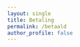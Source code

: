 ```yaml
---
layout: single
title: Betaling
permalink: /betaald
author_profile: false
---
```


<div id="betaald" style="display: none">
    Bedankt voor je betaling!  

    Jouw inschrijving is nu afgerond. Jouw persoonlijke QR code is:  

    <div id="qrcode"></div>

    <div id="instructions"></div>
</div>
<div id="nietbetaald" style="display: none">
Er is wat mis gegaan met de betaling. Probeer het opnieuw of neem contact op met de organisatie.
</div>

<script type="text/javascript">
    var urlParams = new URLSearchParams(window.location.search);
    var status = urlParams.get('orderStatusId');
    if (status == '100') {
        document.getElementById('betaald').style.display = 'block';

        var orderId = urlParams.get('orderId');
        fetch("https://api.wandel4daagseoldenzaal.nl/v1/qrcode?orderid=" + orderId + "&format=json")
        .then(response => {
            if (!response.ok) {
                throw new Error('Network response was not ok');
            }
            return response.json();
        })
        .then(data => {
            document.getElementById('qrcode').innerHTML = '<img src="data:image/png;base64,' + data.qrCode + '" alt="QR Code" /><p style="font-size: 14pt">' + data.registrationId + '<br/>' + data.participants + ' deelnemer' + (data.participants != 1 ? 's' : '') + '</p>';
            if(data.emailAddressProvided) {
                document.getElementById('instructions').innerHTML = 'Je ontvangt ook een bevestiging per e-mail. Graag deze e-mail tonen bij onze stand bij de start van de route tijdens de Wandel4Daagse.';
            } else {
                document.getElementById('instructions').innerHTML = 'Aangezien je geen e-mailadres hebt opgegeven, graag een screenshot van deze pagina maken, je deelnamecode opschrijven of je aanmelden met je naam bij onze stand bij de start van de route tijdens de Wandel4Daagse.';
            }
        })
        .catch(error => {
            console.error('QR Code error:', error);
            document.getElementById('qrcode').innerHTML = '<img src="https://api.wandel4daagseoldenzaal.nl/v1/qrcode?orderid=' + orderId + '" alt="QR Code" />';
        });
    } else {
        document.getElementById('nietbetaald').style.display = 'block';
    }
</script>
